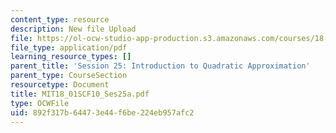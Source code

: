 ```yaml
---
content_type: resource
description: New file Upload
file: https://ol-ocw-studio-app-production.s3.amazonaws.com/courses/18-01sc-single-variable-calculus-fall-2010/892f317b64473e44f6be224eb957afc2_MIT18_01SCF10_Ses25a.pdf
file_type: application/pdf
learning_resource_types: []
parent_title: 'Session 25: Introduction to Quadratic Approximation'
parent_type: CourseSection
resourcetype: Document
title: MIT18_01SCF10_Ses25a.pdf
type: OCWFile
uid: 892f317b-6447-3e44-f6be-224eb957afc2
---
```

